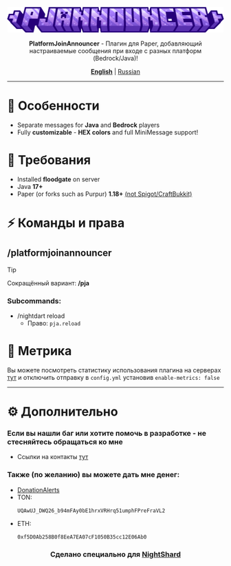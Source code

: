 <center>
<img src="docs/PlatformJoinAnnouncer-Title.png">
<p><b>PlatformJoinAnnouncer</b> - Плагин для Paper, добавляющий настраиваемые сообщения при входе с разных платформ (Bedrock/Java)!</p>

<b><a href="README.md">English</a></b> | <u>Russian</u>
</center>

***

# 🚀 Особенности

- Separate messages for **Java** and **Bedrock** players
- Fully **customizable** - **HEX colors** and full MiniMessage support!

# 💾 Требования

- Installed **floodgate** on server
- Java **17+**
- Paper (or forks such as Purpur) **1.18+** <u>(not Spigot/CraftBukkit)</u>

# ⚡ Команды и права

## /platformjoinannouncer

> [!TIP]
> Сокращённый вариант: **/pja**

### Subcommands:
- /nightdart reload
    - Право: `pja.reload`

# 📜 Метрика

Вы можете посмотреть статистику использования плагина на серверах [тут](https://bstats.org/plugin/bukkit/PlatformJoinAnnouncer/23816) и отключить отправку в `config.yml` установив `enable-metrics: false`



***



# ⚙ Дополнительно

### Если вы нашли баг или хотите помочь в разработке - не стесняйтесь обращаться ко мне
- Ссылки на контакты [тут](https://drakoshaslv.ru/)

### Также (по желанию) вы можете дать мне денег:
- [DonationAlerts](https://www.donationalerts.com/r/mrdrag0nxyt)
- TON:
  ```
  UQAwUJ_DWQ26_b94mFAy0bE1hrxVRHrq51umphFPreFraVL2
  ```
- ETH:
  ```
  0xf5D0Ab258B0f8EeA7EA07cF1050B35cc12E06Ab0
  ```



<center><h3>Сделано специально для <a href="https://nshard.ru">NightShard</a></h3></center>
